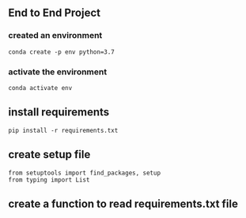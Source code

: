 ## End to End Project 

### created an environment 
```
conda create -p env python=3.7
```
### activate the environment 
``` 
conda activate env 
```
## install requirements 
```
pip install -r requirements.txt
```
## create setup file 
``` 
from setuptools import find_packages, setup 
from typing import List
```
## create a function to read requirements.txt file 




